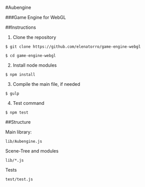 #Aubengine

###Game Engine for WebGL

##Instructions

1. Clone the repository

```
$ git clone https://github.com/elenatorro/game-engine-webgl

$ cd game-engine-webgl
```
2. Install node modules

```
$ npm install
```

3. Compile the main file, if needed
```
$ gulp
```

4. Test command

```
$ npm test
```

##Structure

Main library:

```
lib/Aubengine.js
```

Scene-Tree and modules
```
lib/*.js
```

Tests
```
test/test.js
```
